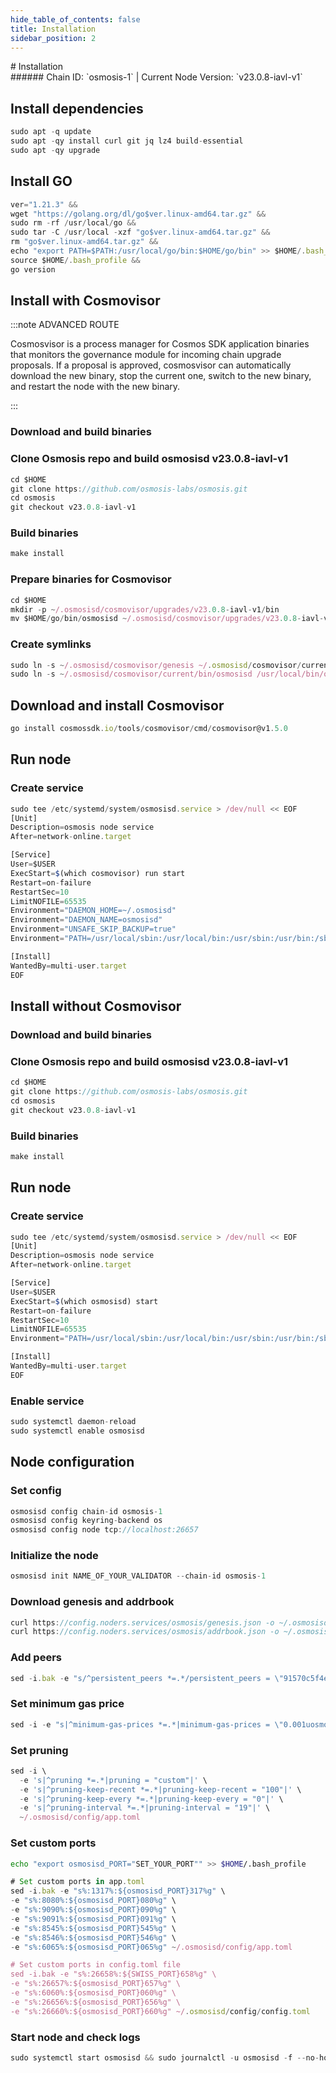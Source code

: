 ```yaml
---
hide_table_of_contents: false
title: Installation
sidebar_position: 2
---
```


<div class="h1-with-icon icon-osmosis">
# Installation
</div>
###### Chain ID: `osmosis-1` | Current Node Version: `v23.0.8-iavl-v1`

## Install dependencies

```js
sudo apt -q update
sudo apt -qy install curl git jq lz4 build-essential
sudo apt -qy upgrade
```

## Install GO
```js
ver="1.21.3" &&
wget "https://golang.org/dl/go$ver.linux-amd64.tar.gz" &&
sudo rm -rf /usr/local/go &&
sudo tar -C /usr/local -xzf "go$ver.linux-amd64.tar.gz" &&
rm "go$ver.linux-amd64.tar.gz" &&
echo "export PATH=$PATH:/usr/local/go/bin:$HOME/go/bin" >> $HOME/.bash_profile &&
source $HOME/.bash_profile &&
go version
```

## Install with Cosmovisor
:::note ADVANCED ROUTE

Cosmosvisor is a process manager for Cosmos SDK application binaries that monitors the governance module for incoming chain upgrade proposals. If a proposal is approved, cosmosvisor can automatically download the new binary, stop the current one, switch to the new binary, and restart the node with the new binary.

:::
### Download and build binaries
### Clone Osmosis repo and build osmosisd v23.0.8-iavl-v1
```js
cd $HOME
git clone https://github.com/osmosis-labs/osmosis.git
cd osmosis
git checkout v23.0.8-iavl-v1
```

### Build binaries
```js
make install
```
### Prepare binaries for Cosmovisor
```js
cd $HOME
mkdir -p ~/.osmosisd/cosmovisor/upgrades/v23.0.8-iavl-v1/bin
mv $HOME/go/bin/osmosisd ~/.osmosisd/cosmovisor/upgrades/v23.0.8-iavl-v1/bin/
```

### Create symlinks
```js
sudo ln -s ~/.osmosisd/cosmovisor/genesis ~/.osmosisd/cosmovisor/current -f
sudo ln -s ~/.osmosisd/cosmovisor/current/bin/osmosisd /usr/local/bin/osmosisd -f
```

## Download and install Cosmovisor
```js
go install cosmossdk.io/tools/cosmovisor/cmd/cosmovisor@v1.5.0
```

## Run node
### Create service
```js
sudo tee /etc/systemd/system/osmosisd.service > /dev/null << EOF
[Unit]
Description=osmosis node service
After=network-online.target

[Service]
User=$USER
ExecStart=$(which cosmovisor) run start
Restart=on-failure
RestartSec=10
LimitNOFILE=65535
Environment="DAEMON_HOME=~/.osmosisd"
Environment="DAEMON_NAME=osmosisd"
Environment="UNSAFE_SKIP_BACKUP=true"
Environment="PATH=/usr/local/sbin:/usr/local/bin:/usr/sbin:/usr/bin:/sbin:/bin:/usr/games:/usr/local/games:/snap/bin:~/.osmosisd/cosmovisor/current/bin"

[Install]
WantedBy=multi-user.target
EOF
```

## Install without Cosmovisor

### Download and build binaries
### Clone Osmosis repo and build osmosisd v23.0.8-iavl-v1
```js
cd $HOME
git clone https://github.com/osmosis-labs/osmosis.git
cd osmosis
git checkout v23.0.8-iavl-v1
```

### Build binaries
```js
make install
```

## Run node
### Create service
```js
sudo tee /etc/systemd/system/osmosisd.service > /dev/null << EOF
[Unit]
Description=osmosis node service
After=network-online.target

[Service]
User=$USER
ExecStart=$(which osmosisd) start
Restart=on-failure
RestartSec=10
LimitNOFILE=65535
Environment="PATH=/usr/local/sbin:/usr/local/bin:/usr/sbin:/usr/bin:/sbin:/bin:/usr/games:/usr/local/games:/snap/bin"

[Install]
WantedBy=multi-user.target
EOF
```

### Enable service
```js
sudo systemctl daemon-reload
sudo systemctl enable osmosisd
```

## Node configuration
### Set config
```js
osmosisd config chain-id osmosis-1
osmosisd config keyring-backend os
osmosisd config node tcp://localhost:26657
```

### Initialize the node
```js
osmosisd init NAME_OF_YOUR_VALIDATOR --chain-id osmosis-1
```

### Download genesis and addrbook
```js
curl https://config.noders.services/osmosis/genesis.json -o ~/.osmosisd/config/genesis.json
curl https://config.noders.services/osmosis/addrbook.json -o ~/.osmosisd/config/addrbook.json
```
### Add peers
```js
sed -i.bak -e "s/^persistent_peers *=.*/persistent_peers = \"91570c5f4e2a54ce53996475aea4f530e0669a2e@osmosis-rpc.noders.services:10656\"/" ~/.osmosisd/config/config.toml
```

### Set minimum gas price
```js
sed -i -e "s|^minimum-gas-prices *=.*|minimum-gas-prices = \"0.001uosmo\"|" ~/.osmosisd/config/app.toml
```
### Set pruning
```js
sed -i \
  -e 's|^pruning *=.*|pruning = "custom"|' \
  -e 's|^pruning-keep-recent *=.*|pruning-keep-recent = "100"|' \
  -e 's|^pruning-keep-every *=.*|pruning-keep-every = "0"|' \
  -e 's|^pruning-interval *=.*|pruning-interval = "19"|' \
  ~/.osmosisd/config/app.toml
```

### Set custom ports

```bash
echo "export osmosisd_PORT="SET_YOUR_PORT"" >> $HOME/.bash_profile
```

```js
# Set custom ports in app.toml
sed -i.bak -e "s%:1317%:${osmosisd_PORT}317%g" \
-e "s%:8080%:${osmosisd_PORT}080%g" \
-e "s%:9090%:${osmosisd_PORT}090%g" \
-e "s%:9091%:${osmosisd_PORT}091%g" \
-e "s%:8545%:${osmosisd_PORT}545%g" \
-e "s%:8546%:${osmosisd_PORT}546%g" \
-e "s%:6065%:${osmosisd_PORT}065%g" ~/.osmosisd/config/app.toml

# Set custom ports in config.toml file
sed -i.bak -e "s%:26658%:${SWISS_PORT}658%g" \
-e "s%:26657%:${osmosisd_PORT}657%g" \
-e "s%:6060%:${osmosisd_PORT}060%g" \
-e "s%:26656%:${osmosisd_PORT}656%g" \
-e "s%:26660%:${osmosisd_PORT}660%g" ~/.osmosisd/config/config.toml
```

### Start node and check logs
```js
sudo systemctl start osmosisd && sudo journalctl -u osmosisd -f --no-hostname -o cat
```
